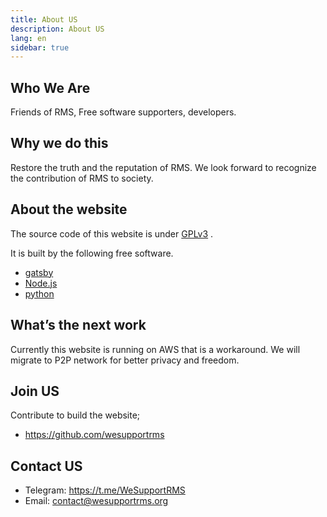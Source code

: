 ```yaml
---
title: About US
description: About US
lang: en
sidebar: true
---
```


## Who We Are

Friends of RMS, Free software supporters, developers.

## Why we do this

Restore the truth and the reputation of RMS. We look forward to recognize the contribution of RMS to society.

## About the website

The source code of this website is under [GPLv3](https://www.gnu.org/licenses/gpl-3.0.html) .

It is built by the following free software.

- [gatsby](https://github.com/gatsbyjs)
- [Node.js](https://nodejs.org/)
- [python](https://www.python.org/)

## What’s the next work

Currently this website is running on AWS that is a workaround. We will migrate to P2P network for better privacy and freedom.

## Join US

Contribute to build the website;

- https://github.com/wesupportrms

## Contact US

- Telegram: https://t.me/WeSupportRMS
- Email: contact@wesupportrms.org
